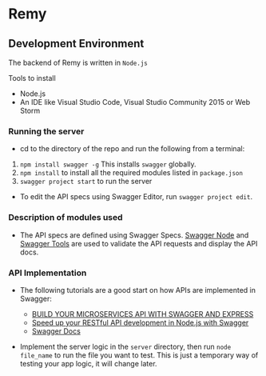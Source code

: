 # Remy

## Development Environment

The backend of Remy is written in `Node.js`

Tools to install
* Node.js
* An IDE like Visual Studio Code, Visual Studio Community 2015 or Web Storm

### Running the server
* cd to the directory of the repo and run the following from a terminal:
1. `npm install swagger -g` This installs `swagger` globally.
2. `npm install` to install all the required modules listed in `package.json`
3. `swagger project start` to run the server

* To edit the API specs using Swagger Editor, run `swagger project edit`.

### Description of modules used
* The API specs are defined using Swagger Specs. [Swagger Node](https://github.com/swagger-api/swagger-node/)
and [Swagger Tools](https://github.com/apigee-127/swagger-tools) are used to validate the API requests and display the API docs.

### API Implementation
* The following tutorials are a good start on how APIs are implemented in Swagger:
  - [BUILD YOUR MICROSERVICES API WITH SWAGGER AND EXPRESS](http://robferguson.org/2015/06/06/build-your-microservices-api-with-swagger/)
  - [Speed up your RESTful API development in Node.js with Swagger](https://scotch.io/tutorials/speed-up-your-restful-api-development-in-node-js-with-swagger)
  - [Swagger Docs](https://github.com/swagger-api/swagger-node/blob/master/docs/README.md)

* Implement the server logic in the `server` directory, then run `node file_name` to run the file you want to test. This is just a temporary way
of testing your app logic, it will change later.